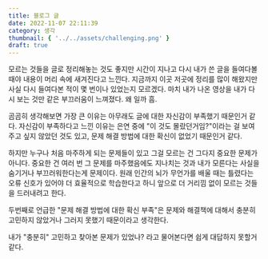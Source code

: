 ```yaml
---
title: 블로그 글
date: 2022-11-07 22:11:39
category: 생각
thumbnail: { '../../assets/challenging.png' }
draft: true
---
```


모르는 것들을 글로 정리해놓는 것도 좋지만 시간이 지나고 다시 내가 쓴 글을 들여다볼 때야 내용이 머리 속에 새겨진다고 느낀다. 지금까지 이곳 저곳에 정리를 많이 해왔지만 사실 다시 들여다본 적이 몇 번이나 있었는지 모르겠다. 마치 내가 나온 영상을 내가 다시 보는 것만 같은 부끄러움이 느껴졌다. 왜 일까 흠.

곰곰히 생각해보면 가장 큰 이유는 아무래도 글에 대한 자신감이 부족했기 때문인거 같다. 자신감이 부족하다고 느낀 이유는 은연 중에 "이 것도 몰랐던거임?"이라는 걸 보여주고 싶지 않았던 것도 있고, 문제 해결 방법에 대한 확신이 없었기 때문인거 같다.

하지만 누구나 처음 마주하게 되는 문제들이 있고 그걸 모르는 건 그다지 중요한 문제가 아니다. 중요한 건 여러 번 그 문제를 마주했음에도 지나치는 것과 내가 모른다는 사실을 숨기거나 부끄러워한다는게 문제이다. 원래 인간의 뇌가 무언가를 배울 때는 틀렸다는 오류 신호가 있어야 더 효율적으로 학습한다고 하니 앞으로 더 거리낌 없이 모르는 것들을 드러내려고 한다.

두번째로 언급한 "문제 해결 방법에 대한 확신 부족"은 문제와 해결책에 대해서 충분히 고민하지 않았거나 그러지 못했기 때문이라고 생각한다.

<!-- 예를 들어 docker container의 memory heap의 메모리 용량 초과와 관련된 글을 쓰려고 하면 단순히 이걸 어떻게 해결했는지에 대해 글을 써볼 수 도 있겠지만 container의 memory heap이 무엇이고, 이런 이슈가 왜 발생하는지를 분명히 알고서 글을 쓰는게 더 기억에 잘 남을 것이다. 하지만 이 방식은 해결책만 구글링해서 찾아서 쓰는 것보다 시간과 노력이 많이 드는 일이다. 하루 안에 글을 작성하지 못할 수 도 있고 -->

내가 "충분히" 고민하고 찾아본 문제가 있었나? 라고 물어본다면 쉽게 대답하지 못할거 같다.
